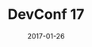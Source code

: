 ---
title: "DevConf 17"
date: 2017-01-26
description:
tags:
- devconf
series:
-
categories:
- conference
---